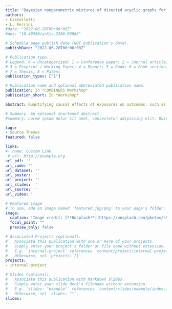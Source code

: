 ```yaml
---
title: "Bayesian nonparametric mixtures of directed acyclic graphs for heterogeneous causal inference"
authors:
- Castelletti
- L. Ferrini
#date: "2022-06-20T00:00:00Z"
#doi: "10.48550/arXiv.2206.09863"

# Schedule page publish date (NOT publication's date).
publishDate: "2022-06-20T00:00:00Z"

# Publication type.
# Legend: 0 = Uncategorized; 1 = Conference paper; 2 = Journal article;
# 3 = Preprint / Working Paper; 4 = Report; 5 = Book; 6 = Book section;
# 7 = Thesis; 8 = Patent
publication_types: ["1"]

# Publication name and optional abbreviated publication name.
publication: In *COMBINERS Workshop*
publication_short: In *Workshop*

abstract: Quantifying causal effects of exposures on outcomes, such as a treatment and a disease respectively, is a crucial issue in medical science for the development and administration of effective therapies. Importantly, any related causal-inference analysis should account for all those variables, e.g. clinical features, that can affect both outcomes and exposures and in particular can act as risk factors involved in the occurrence of a disease. In addition, the selection of targeted strategies for therapy administration requires to quantify such treatment effects at personalized, i.e subject-specific, level rather than at population level. We address these issues by proposing a modelling framework based on categorical Directed Acyclic Graphs (DAGs) which provide an effective tool to learn and quantify causal relationships and causal effects between variables from the data. In addition, we account for population heterogeneity by considering a Dirichlet Process (DP) mixture of categorical DAGs, that allows to cluster individuals into homogeneous groups characterized by common causal structures, dependence parameters and in turn causal effects. We develop computational strategies for Bayesian posterior inference, from which a battery of causal effects at subject-specific level can be eventually recovered. Our methodology is evaluated through simulation studies and applied to a dataset of breast cancer patients to investigate side effects associated with the occurrence of cardiotoxicity and possibly implied by the administration of common anticancer therapies.

# Summary. An optional shortened abstract.
#summary: Lorem ipsum dolor sit amet, consectetur adipiscing elit. Duis posuere tellus ac convallis placerat. Proin tincidunt magna sed ex sollicitudin condimentum.

tags:
- Source Themes
featured: false

links:
#- name: Custom Link
 # url: http://example.org
url_pdf: ''
url_code: ''
url_dataset: ''
url_poster: ''
url_project: ''
url_slides: ''
url_source: ''
url_video: ''

# Featured image
# To use, add an image named `featured.jpg/png` to your page's folder. 
image:
  caption: 'Image credit: [**Unsplash**](https://unsplash.com/photos/s9CC2SKySJM)'
  focal_point: ""
  preview_only: false

# Associated Projects (optional).
#   Associate this publication with one or more of your projects.
#   Simply enter your project's folder or file name without extension.
#   E.g. `internal-project` references `content/project/internal-project/index.md`.
#   Otherwise, set `projects: []`.
projects:
- internal-project

# Slides (optional).
#   Associate this publication with Markdown slides.
#   Simply enter your slide deck's filename without extension.
#   E.g. `slides: "example"` references `content/slides/example/index.md`.
#   Otherwise, set `slides: ""`.
slides:
---
```


